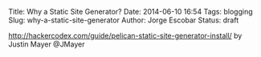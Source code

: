 Title: Why a Static Site Generator?
Date: 2014-06-10 16:54
Tags: blogging
Slug: why-a-static-site-generator
Author: Jorge Escobar
Status: draft

http://hackercodex.com/guide/pelican-static-site-generator-install/ by Justin Mayer @JMayer